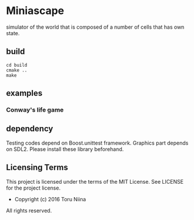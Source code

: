 Miniascape
====
simulator of the world that is composed of a number of cells that has own state.

## build

    cd build
    cmake ..
    make

## examples

### Conway's life game

## dependency

Testing codes depend on Boost.unittest framework.
Graphics part depends on SDL2.
Please install these library beforehand.

## Licensing Terms
This project is licensed under the terms of the MIT License.
See LICENSE for the project license.

- Copyright (c) 2016 Toru Niina

All rights reserved.
